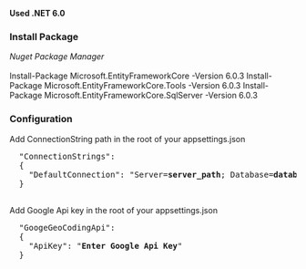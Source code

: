<b>Used .NET 6.0</b>
<h3>Install Package</h3>
<i>Nuget Package Manager</i> </br></br>
  Install-Package Microsoft.EntityFrameworkCore -Version 6.0.3
  Install-Package Microsoft.EntityFrameworkCore.Tools -Version 6.0.3
  Install-Package Microsoft.EntityFrameworkCore.SqlServer -Version 6.0.3

<h3>Configuration</h3>
  Add ConnectionString path in the root of your appsettings.json
  <pre>
  "ConnectionStrings": 
  {
    "DefaultConnection": "Server=<b>server_path</b>; Database=<b>database_name</b>; Trusted_Connection=true;"
  }
  </pre>
  
  Add Google Api key in the root of your appsettings.json
   <pre>
  "GoogeGeoCodingApi": 
  {
    "ApiKey": "<b>Enter Google Api Key</b>"
  }
  </pre>
